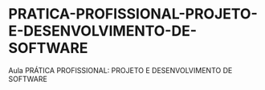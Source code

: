 # PRATICA-PROFISSIONAL-PROJETO-E-DESENVOLVIMENTO-DE-SOFTWARE
Aula PRÁTICA PROFISSIONAL: PROJETO E DESENVOLVIMENTO DE SOFTWARE
